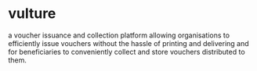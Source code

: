 # vulture
a voucher issuance and collection platform allowing organisations to efficiently issue vouchers without the hassle of printing and delivering and for beneficiaries to conveniently collect and store vouchers distributed to them.
